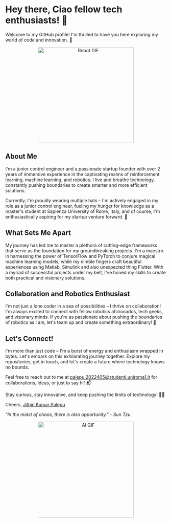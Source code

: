 # Hey there, Ciao fellow tech enthusiasts! 👋

Welcome to my GitHub profile! I'm thrilled to have you here exploring my world of code and innovation. 🚀


<div align="center">
 <img src="https://media.giphy.com/media/5k5vZwRFZR5aZeniqb/giphy.gif" alt="Robot GIF" width="300"/>
 </div>

## About Me

I'm a junior control engineer and a passionate startup founder with over 2 years of immersive experience in the captivating realms of reinforcement learning, machine learning, and robotics. I live and breathe technology, constantly pushing boundaries to create smarter and more efficient solutions.

Currently, I'm proudly wearing multiple hats – I'm actively engaged in my role as a junior control engineer, fueling my hunger for knowledge as a master's student at Sapienza University of Rome, Italy, and of course, I'm enthusiastically aspiring for my startup venture forward. 🌟

## What Sets Me Apart

My journey has led me to master a plethora of cutting-edge frameworks that serve as the foundation for my groundbreaking projects. I'm a maestro in harnessing the power of TensorFlow and PyTorch to conjure magical machine learning models, while my nimble fingers craft beautiful experiences using Matlab, Simulink and also unexpected thing Flutter. With a myriad of successful projects under my belt, I've honed my skills to create both practical and visionary solutions.

## Collaboration and Robotics Enthusiast

I'm not just a lone coder in a sea of possibilities – I thrive on collaboration! I'm always excited to connect with fellow robotics aficionados, tech geeks, and visionary minds. If you're as passionate about pushing the boundaries of robotics as I am, let's team up and create something extraordinary! 🤝

## Let's Connect!

I'm more than just code – I'm a burst of energy and enthusiasm wrapped in bytes. Let's embark on this exhilarating journey together. Explore my repositories, get in touch, and let's create a future where technology knows no bounds.

Feel free to reach out to me at [palepu.2022405@studenti.uniroma1.it](mailto:palepu.2022405@studenti.uniroma1.it) for collaborations, ideas, or just to say hi! 📬

Stay curious, stay innovative, and keep pushing the limits of technology! 🚀🤖

Cheers,
[Jithin Kumar Palepu](https://jpalepu.netlify.app)

_"In the midst of chaos, there is also opportunity." - Sun Tzu_

<div align="center">
  <img src="https://cdn.dribbble.com/users/2290757/screenshots/6044806/media/775e3a021ed6df04ab08170a46a4398f.gif" alt="AI GIF" width="300"/>
</div>

